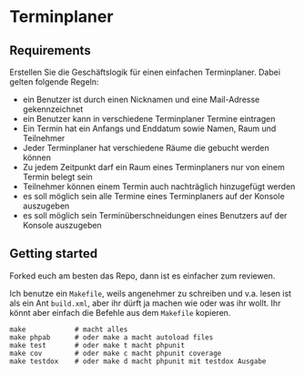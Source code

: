 # Terminplaner

## Requirements

Erstellen Sie die Geschäftslogik für einen einfachen Terminplaner. Dabei gelten folgende Regeln:

 - ein Benutzer ist durch einen Nicknamen und eine Mail-Adresse gekennzeichnet
 - ein Benutzer kann in verschiedene Terminplaner Termine eintragen
 - Ein Termin hat ein Anfangs und Enddatum sowie Namen, Raum und Teilnehmer
 - Jeder Terminplaner hat verschiedene Räume die gebucht werden können
 - Zu jedem Zeitpunkt darf ein Raum eines Terminplaners nur von einem Termin belegt sein
 - Teilnehmer können einem Termin auch nachträglich hinzugefügt werden
 - es soll möglich sein alle Termine eines Terminplaners auf der Konsole auszugeben
 - es soll möglich sein Terminüberschneidungen eines Benutzers auf der Konsole auszugeben

## Getting started

Forked euch am besten das Repo, dann ist es einfacher zum reviewen.

Ich benutze ein `Makefile`, weils angenehmer zu schreiben und v.a. lesen ist als ein Ant `build.xml`, aber ihr dürft ja machen wie oder was ihr wollt. Ihr könnt aber einfach die Befehle aus dem `Makefile` kopieren.

```
make 			# macht alles
make phpab		# oder make a macht autoload files
make test		# oder make t macht phpunit
make cov    	# oder make c macht phpunit coverage
make testdox	# oder make d macht phpunit mit testdox Ausgabe 
```
